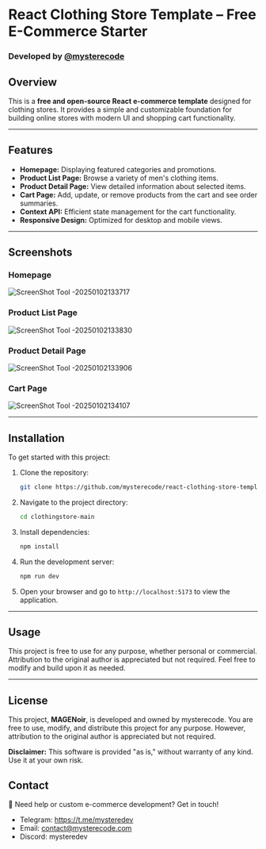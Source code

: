 # React Clothing Store Template – Free E-Commerce Starter  

### Developed by [@mysterecode](https://t.me/mysteredev)  

## Overview

This is a **free and open-source React e-commerce template** designed for clothing stores. It provides a simple and customizable foundation for building online stores with modern UI and shopping cart functionality.  

---

## Features

- **Homepage:** Displaying featured categories and promotions.
- **Product List Page:** Browse a variety of men's clothing items.
- **Product Detail Page:** View detailed information about selected items.
- **Cart Page:** Add, update, or remove products from the cart and see order summaries.
- **Context API:** Efficient state management for the cart functionality.
- **Responsive Design:** Optimized for desktop and mobile views.

---

## Screenshots

### Homepage
![ScreenShot Tool -20250102133717](https://github.com/user-attachments/assets/1893735a-1386-4c93-ba4f-1b628cd9197f)

### Product List Page
![ScreenShot Tool -20250102133830](https://github.com/user-attachments/assets/97de790b-21e5-46eb-a4f4-71f9614aa668)

### Product Detail Page
![ScreenShot Tool -20250102133906](https://github.com/user-attachments/assets/ca320496-e4e0-429c-9bb6-4f487be4d1f7)

### Cart Page
![ScreenShot Tool -20250102134107](https://github.com/user-attachments/assets/6fae3b1c-e839-4bf6-aedd-ae074bbb88f1)


---

## Installation

To get started with this project:

1. Clone the repository:
   ```bash
   git clone https://github.com/mysterecode/react-clothing-store-template.git
   ```

2. Navigate to the project directory:
   ```bash
   cd clothingstore-main
   ```

3. Install dependencies:
   ```bash
   npm install
   ```

4. Run the development server:
   ```bash
   npm run dev
   ```

5. Open your browser and go to `http://localhost:5173` to view the application.

---

## Usage

This project is free to use for any purpose, whether personal or commercial. Attribution to the original author is appreciated but not required. Feel free to modify and build upon it as needed.

---

## License

This project, **MAGENoir**, is developed and owned by mysterecode. You are free to use, modify, and distribute this project for any purpose. However, attribution to the original author is appreciated but not required.

**Disclaimer:** This software is provided "as is," without warranty of any kind. Use it at your own risk.

## Contact

💬 Need help or custom e-commerce development? Get in touch!

* Telegram: https://t.me/mysteredev
* Email: contact@mysterecode.com
* Discord: mysteredev
